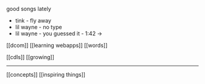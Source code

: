 good songs lately

- tink - fly away  
- lil wayne - no type  
- lil wayne - you guessed it - 1:42 ->

[[dcom]]  [[learning webapps]] [[words]]

[[cdls]] [[growing]]

---

[[concepts]] [[inspiring things]]